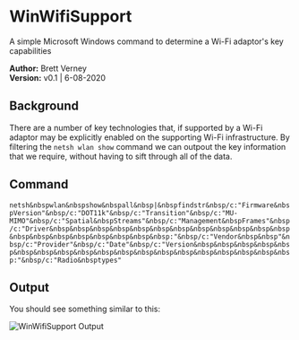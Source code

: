 # WinWifiSupport
A simple Microsoft Windows command to determine a Wi-Fi adaptor's key capabilities

**Author:** Brett Verney</br>
**Version:** v0.1 | 6-08-2020

## Background
There are a number of key technologies that, if supported by a Wi-Fi adaptor may be explicitly enabled on the supporting Wi-Fi infrastructure. By filtering the ```netsh wlan show``` command we can outpout the key information that we require, without having to sift through all of the data.

## Command
```netsh&nbspwlan&nbspshow&nbspall&nbsp|&nbspfindstr&nbsp/c:"Firmware&nbspVersion"&nbsp/c:"DOT11k"&nbsp/c:"Transition"&nbsp/c:"MU-MIMO"&nbsp/c:"Spatial&nbspStreams"&nbsp/c:"Management&nbspFrames"&nbsp/c:"Driver&nbsp&nbsp&nbsp&nbsp&nbsp&nbsp&nbsp&nbsp&nbsp&nbsp&nbsp&nbsp&nbsp&nbsp&nbsp&nbsp&nbsp&nbsp&nbsp&nbsp:"&nbsp/c:"Vendor&nbsp&nbsp"&nbsp/c:"Provider"&nbsp/c:"Date"&nbsp/c:"Version&nbsp&nbsp&nbsp&nbsp&nbsp&nbsp&nbsp&nbsp&nbsp&nbsp&nbsp&nbsp&nbsp&nbsp&nbsp&nbsp&nbsp&nbsp&nbsp:"&nbsp/c:"Radio&nbsptypes"```

## Output

You should see something similar to this:

![WinWifiSupport Output](https://github.com/wifiwizardofoz/WinWifiSupport/blob/master/winWifiSupport.PNG)
